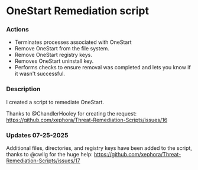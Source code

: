 # OneStart Remediation script

### Actions
- Terminates processes associated with OneStart
- Remove OneStart from the file system.
- Remove OneStart registry keys.
- Removes OneStart uninstall key.
- Performs checks to ensure removal was completed and lets you know if it wasn't successful.

### Description

I created a script to remediate OneStart.

Thanks to @ChandlerHooley for creating the request: https://github.com/xephora/Threat-Remediation-Scripts/issues/16

### Updates 07-25-2025

Additional files, directories, and registry keys have been added to the script, thanks to @cwilg for the huge help: https://github.com/xephora/Threat-Remediation-Scripts/issues/17
